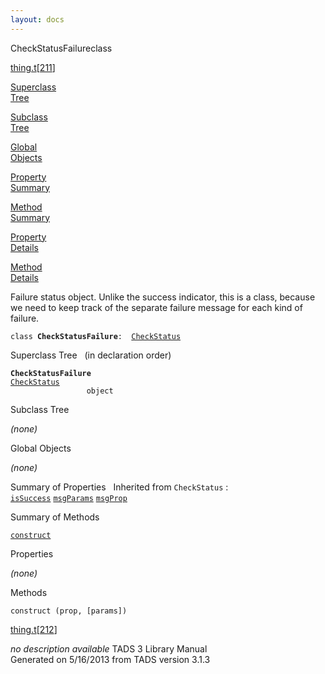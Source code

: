 ```yaml
---
layout: docs
---
```

<span class="title">CheckStatusFailure</span><span class="type">class</span>

[thing.t](../file/thing.t.html)\[[211](../source/thing.t.html#211)\]

[Superclass  
Tree](#_SuperClassTree_)

[Subclass  
Tree](#_SubClassTree_)

[Global  
Objects](#_ObjectSummary_)

[Property  
Summary](#_PropSummary_)

[Method  
Summary](#_MethodSummary_)

[Property  
Details](#_Properties_)

[Method  
Details](#_Methods_)



Failure status object. Unlike the success indicator, this is a class,
because we need to keep track of the separate failure message for each
kind of failure.

`class `**`CheckStatusFailure`**` :   `[`CheckStatus`](../object/CheckStatus.html)



<span id="_SuperClassTree_"></span>



<span class="hdln">Superclass Tree</span>   (in declaration order)



**`CheckStatusFailure`**  
[`CheckStatus`](../object/CheckStatus.html)  
`                 object`  
<span id="_SubClassTree_"></span>



<span class="hdln">Subclass Tree</span>  



*(none)* <span id="_ObjectSummary_"></span>



<span class="hdln">Global Objects</span>  



*(none)* <span id="_PropSummary_"></span>



<span class="hdln">Summary of Properties</span>  
Inherited from `CheckStatus` :  
[`isSuccess`](../object/CheckStatus.html#isSuccess) [`msgParams`](../object/CheckStatus.html#msgParams) [`msgProp`](../object/CheckStatus.html#msgProp)

<span id="_MethodSummary_"></span>



<span class="hdln">Summary of Methods</span>  



[`construct`](#construct)



<span id="_Properties_"></span>



<span class="hdln">Properties</span>  



*(none)* <span id="_Methods_"></span>



<span class="hdln">Methods</span>  



<span id="construct"></span>

`construct (prop, [params])`

[thing.t](../file/thing.t.html)\[[212](../source/thing.t.html#212)\]



*no description available*
TADS 3 Library Manual  
Generated on 5/16/2013 from TADS version 3.1.3


